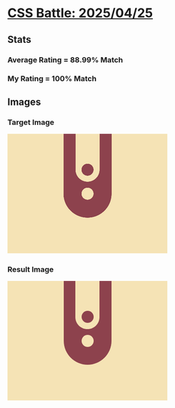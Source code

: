 # [CSS Battle: 2025/04/25](https://cssbattle.dev/play/CJNmGjnQKtpmBABqPK3k)

## Stats

### Average Rating = 88.99% Match

### My Rating = 100% Match

## Images

### Target Image

![](./images/target.png)

### Result Image

![](./images/result.png)

